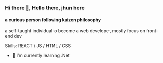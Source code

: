 ### Hi there 👋, Hello there,  jhun here
#### a curious person following kaizen philosophy
a self-taught individual to become a web developer, mostly focus on front-end dev

Skills:  REACT / JS / HTML / CSS

- 🌱 I’m currently learning .Net 
